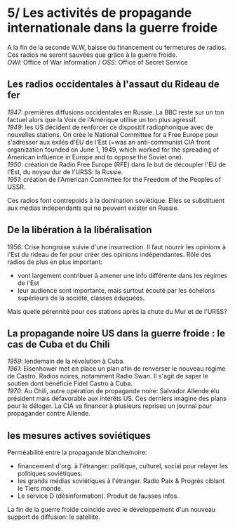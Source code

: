 # 5/ Les activités de propagande internationale dans la guerre froide

A la fin de la seconde W.W, baisse du financement ou fermetures de radios. Ces radios ne seront sauvées que grâce à la guerre froide.  
_OWI_: Office of War Information / _OSS_: Office of Secret Service

## Les radios occidentales à l'assaut du Rideau de fer

_1947_: premières diffusions occidentales en Russie. La BBC reste sur un ton factuel alors que la Voix de l'Amérique utilise un ton plus agressif.  
_1949_: les US décident de renforcer ce dispositif radiophonique avec de nouvelles stations. On crée le National Committee for a Free Europe pour s'adresser aux exilés d'EU de l'Est \(=was an anti-communist CIA front organization founded on June 1, 1949, which worked for the spreading of American influence in Europe and to oppose the Soviet one\).  
_1950_: création de Radio Free Europe \(RFE\) dans le but de découpler l'EU de l'Est, du noyau dur de l'URSS: la Russie.  
_1951_: création de l'American Committee for the Freedom of the Peoples of USSR.

Ces radios font contrepoids à la domination soviétique. Elles se substituent aux médias indépendants qui ne peuvent exister en Russie.

## De la libération à la libéralisation

1956: Crise hongroise suivie d'une insurrection. Il faut nourrir les opinions à l'Est du rideau de fer pour créer des opinions indépendantes. Rôle des radios de plus en plus important:

* vont largement contribuer à amener une info différente dans les régimes de l'Est
* leur audience sont importante, mais surtout écouté par les échelons supérieurs de la société, classes éduquées.

Mais quelle pérennité pour ces stations après la chute du Mur et de l'URSS?

## La propagande noire US dans la guerre froide : le cas de Cuba et du Chili

_1959_: lendemain de la révolution à Cuba.  
_1961_: Eisenhower met en place un plan afin de renverser le nouveau régime de Castro. Radios noires, notamment Radio Swan. Il s'agit de saper le soutien dont bénéficie Fidel Castro à Cuba.  
_1970_: Au Chili, autre opération de propagande noire: Salvador Allende élu président mais défavorable aux intérêts US. Ces derniers imagine des plans pour le déloger. La CIA va financer à plusieurs reprises un journal pour propagander contre Allende.

## les mesures actives soviétiques

Perméabilité entre la propagande blanche/noire:

* financement d'org. à l'étranger: politique, culturel, social pour relayer les politiques soviétiques.
* les grands médias soviétiques à l'étranger. Radio Paix & Progrès ciblant le Tiers monde.
* Le service D \(désinformation\). Produit de fausses infos.

La fin de la guerre froide coincide avec le développement d'un nouveau support de diffusion: le satellite.

